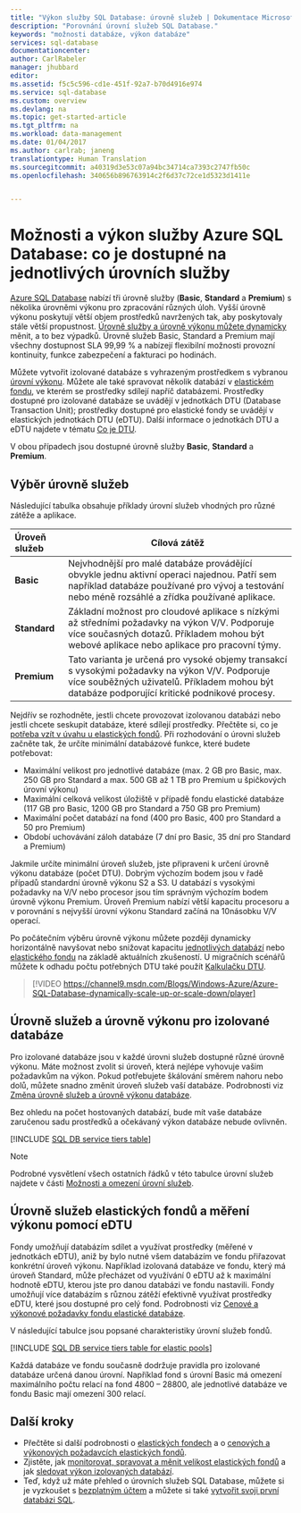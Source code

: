 ```yaml
---
title: "Výkon služby SQL Database: úrovně služeb | Dokumentace Microsoftu"
description: "Porovnání úrovní služeb SQL Database."
keywords: "možnosti databáze, výkon databáze"
services: sql-database
documentationcenter: 
author: CarlRabeler
manager: jhubbard
editor: 
ms.assetid: f5c5c596-cd1e-451f-92a7-b70d4916e974
ms.service: sql-database
ms.custom: overview
ms.devlang: na
ms.topic: get-started-article
ms.tgt_pltfrm: na
ms.workload: data-management
ms.date: 01/04/2017
ms.author: carlrab; janeng
translationtype: Human Translation
ms.sourcegitcommit: a40319d3e53c07a94bc34714ca7393c2747fb50c
ms.openlocfilehash: 340656b896763914c2f6d37c72ce1d5323d1411e


---
```

# <a name="sql-database-options-and-performance-understand-whats-available-in-each-service-tier"></a>Možnosti a výkon služby Azure SQL Database: co je dostupné na jednotlivých úrovních služby
[Azure SQL Database](sql-database-technical-overview.md) nabízí tři úrovně služby (**Basic**, **Standard** a **Premium**) s několika úrovněmi výkonu pro zpracování různých úloh. Vyšší úrovně výkonu poskytují větší objem prostředků navržených tak, aby poskytovaly stále větší propustnost. [Úrovně služby a úrovně výkonu můžete dynamicky](sql-database-scale-up.md) měnit, a to bez výpadků. Úrovně služeb Basic, Standard a Premium mají všechny dostupnost SLA 99,99 % a nabízejí flexibilní možnosti provozní kontinuity, funkce zabezpečení a fakturaci po hodinách. 

Můžete vytvořit izolované databáze s vyhrazeným prostředkem s vybranou [úrovní výkonu](sql-database-service-tiers.md#single-database-service-tiers-and-performance-levels). Můžete ale také spravovat několik databází v [elastickém fondu](sql-database-service-tiers.md#elastic-pool-service-tiers-and-performance-in-edtus), ve kterém se prostředky sdílejí napříč databázemi. Prostředky dostupné pro izolované databáze se uvádějí v jednotkách DTU (Database Transaction Unit); prostředky dostupné pro elastické fondy se uvádějí v elastických jednotkách DTU (eDTU). Další informace o jednotkách DTU a eDTU najdete v tématu [Co je DTU](sql-database-what-is-a-dtu.md). 

V obou případech jsou dostupné úrovně služby **Basic**, **Standard** a **Premium**. 

## <a name="choosing-a-service-tier"></a>Výběr úrovně služeb
Následující tabulka obsahuje příklady úrovní služeb vhodných pro různé zátěže a aplikace.

| Úroveň služeb | Cílová zátěž |
| :--- | --- |
| **Basic** | Nejvhodnější pro malé databáze provádějící obvykle jednu aktivní operaci najednou. Patří sem například databáze používané pro vývoj a testování nebo méně rozsáhlé a zřídka používané aplikace. |
| **Standard** |Základní možnost pro cloudové aplikace s nízkými až středními požadavky na výkon V/V. Podporuje více současných dotazů. Příkladem mohou být webové aplikace nebo aplikace pro pracovní týmy. |
| **Premium** | Tato varianta je určená pro vysoké objemy transakcí s vysokými požadavky na výkon V/V. Podporuje více souběžných uživatelů. Příkladem mohou být databáze podporující kritické podnikové procesy. |

Nejdřív se rozhodněte, jestli chcete provozovat izolovanou databázi nebo jestli chcete seskupit databáze, které sdílejí prostředky. Přečtěte si, co je [potřeba vzít v úvahu u elastických fondů](sql-database-elastic-pool-guidance.md). Při rozhodování o úrovni služeb začněte tak, že určíte minimální databázové funkce, které budete potřebovat:

* Maximální velikost pro jednotlivé databáze (max. 2 GB pro Basic, max. 250 GB pro Standard a max. 500 GB až 1 TB pro Premium u špičkových úrovní výkonu)
* Maximální celková velikost úložiště v případě fondu elastické databáze (117 GB pro Basic, 1200 GB pro Standard a 750 GB pro Premium)
* Maximální počet databází na fond (400 pro Basic, 400 pro Standard a 50 pro Premium)
* Období uchovávání záloh databáze (7 dní pro Basic, 35 dní pro Standard a Premium)

Jakmile určíte minimální úroveň služeb, jste připraveni k určení úrovně výkonu databáze (počet DTU). Dobrým výchozím bodem jsou v řadě případů standardní úrovně výkonu S2 a S3. U databází s vysokými požadavky na V/V nebo procesor jsou tím správným výchozím bodem úrovně výkonu Premium. Úroveň Premium nabízí větší kapacitu procesoru a v porovnání s nejvyšší úrovní výkonu Standard začíná na 10násobku V/V operací.

Po počátečním výběru úrovně výkonu můžete později dynamicky horizontálně navyšovat nebo snižovat kapacitu [jednotlivých databází](sql-database-scale-up.md) nebo [elastického fondu](sql-database-elastic-pool-manage-portal.md#change-performance-settings-of-a-pool) na základě aktuálních zkušeností. U migračních scénářů můžete k odhadu počtu potřebných DTU také použít [Kalkulačku DTU](http://dtucalculator.azurewebsites.net/). 

>
> [!VIDEO https://channel9.msdn.com/Blogs/Windows-Azure/Azure-SQL-Database-dynamically-scale-up-or-scale-down/player]
>

## <a name="single-database-service-tiers-and-performance-levels"></a>Úrovně služeb a úrovně výkonu pro izolované databáze
Pro izolované databáze jsou v každé úrovni služeb dostupné různé úrovně výkonu. Máte možnost zvolit si úroveň, která nejlépe vyhovuje vašim požadavkům na výkon. Pokud potřebujete škálování směrem nahoru nebo dolů, můžete snadno změnit úroveň služeb vaší databáze. Podrobnosti viz [Změna úrovně služeb a úrovně výkonu databáze](sql-database-scale-up.md).

Bez ohledu na počet hostovaných databází, bude mít vaše databáze zaručenou sadu prostředků a očekávaný výkon databáze nebude ovlivněn.

[!INCLUDE [SQL DB service tiers table](../../includes/sql-database-service-tiers-table.md)]

> [!NOTE]
> Podrobné vysvětlení všech ostatních řádků v této tabulce úrovní služeb najdete v části [Možnosti a omezení úrovní služeb](sql-database-performance-guidance.md#service-tier-capabilities-and-limits).
> 

## <a name="elastic-pool-service-tiers-and-performance-in-edtus"></a>Úrovně služeb elastických fondů a měření výkonu pomocí eDTU

Fondy umožňují databázím sdílet a využívat prostředky (měřené v jednotkách eDTU), aniž by bylo nutné všem databázím ve fondu přiřazovat konkrétní úroveň výkonu. Například izolovaná databáze ve fondu, který má úroveň Standard, může přecházet od využívání 0 eDTU až k maximální hodnotě eDTU, kterou jste pro danou databázi ve fondu nastavili. Fondy umožňují více databázím s různou zátěží efektivně využívat prostředky eDTU, které jsou dostupné pro celý fond. Podrobnosti viz [Cenové a výkonové požadavky fondu elastické databáze](sql-database-elastic-pool-guidance.md).

V následující tabulce jsou popsané charakteristiky úrovní služeb fondů.

[!INCLUDE [SQL DB service tiers table for elastic pools](../../includes/sql-database-service-tiers-table-elastic-pools.md)]

Každá databáze ve fondu současně dodržuje pravidla pro izolované databáze určená danou úrovní. Například fond s úrovní Basic má omezení maximálního počtu relací na fond 4800 – 28800, ale jednotlivé databáze ve fondu Basic mají omezení 300 relací.


## <a name="next-steps"></a>Další kroky

* Přečtěte si další podrobnosti o [elastických fondech](sql-database-elastic-pool-guidance.md) a o [cenových a výkonových požadavcích elastických fondů](sql-database-elastic-pool-guidance.md).
* Zjistěte, jak [monitorovat, spravovat a měnit velikost elastických fondů](sql-database-elastic-pool-manage-portal.md) a jak [sledovat výkon izolovaných databází](sql-database-single-database-monitor.md).
* Teď, když už máte přehled o úrovních služeb SQL Database, můžete si je vyzkoušet s [bezplatným účtem](https://azure.microsoft.com/pricing/free-trial/) a můžete si také [vytvořit svoji první databázi SQL](sql-database-get-started.md).




<!--HONumber=Dec16_HO3-->


